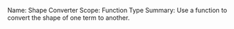 Name:     Shape Converter
Scope:    Function Type
Summary:  Use a function to convert the shape of one term to another.
